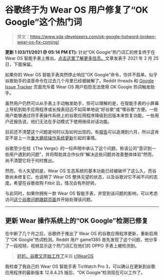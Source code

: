 # 谷歌终于为 Wear OS 用户修复了“OK Google”这个热门词

> 原文：<https://www.xda-developers.com/ok-google-hotword-broken-wear-os-fix-coming/>

**更新 1 (03/11/2021 @ 05:14 PM ET):** 针对“OK Google”热门词汇的修复终于在 Wear OS 智能手表上推出。[点击这里了解更多信息。](#update1)文章发表于 2021 年 2 月 25 日，下面保留。

如果你的 Wear OS 智能手表突然停止响应“OK Google”命令，你并不孤单。似乎谷歌助手的语音命令在过去几个月里已经被破解了。Reddit threads 和 [Google Issue Tracker](https://issuetracker.google.com/issues/172776291?pli=1) 页面充斥着 Wear OS 用户抱怨无法使用 OK Google 热词触发助手。

虽然用户仍然可以从手表上手动触发助手，但可以理解的是，在智能手表的小屏幕上导航到助手应用程序或长按表冠远不如简单地说“好谷歌”或“嘿谷歌”方便。一些用户能够通过将手表操作系统上的谷歌应用程序降级到旧版本来恢复功能。一些用户还报告说，他们无法在手动模式下使用继续对话功能。

目前还不清楚这个问题是何时以及如何出现的。有[报告](https://www.reddit.com/r/WearOS/comments/hjqjku/google_assistant_still_broken_in_wear_os/)可以追溯到六月，所以这肯定不是上一次[重大磨损操作系统更新](https://www.xda-developers.com/new-google-fit-design-features-coming-wear-os/)引起的事情。

谷歌至少在给《The Verge》的一份声明中承认了这个问题，称该公司“意识到一些用户遇到的问题”，并将帮助其合作伙伴“解决这些问题并改善整体体验”然而，尚不清楚它将于何时推出。

然而，令人失望的是，Wear OS 生态系统的基本功能已经被破坏了这么久，而谷歌尚未修复它。也说明了 Wear OS 整体无望的状态，以及谷歌对它不闻不问的态度。希望在谷歌收购 Fitbit 后，情况会有所好转。

与此同时，如果你拥有一款 Wear OS 智能手表，并受到该问题的影响，可以考虑访问[这个谷歌问题跟踪页面](https://issuetracker.google.com/issues/172776291?pli=1)并开始处理该问题。

* * *

## 更新 Wear 操作系统上的“OK Google”检测已修复

在中断了几个月之后，谷歌终于推出了 Wear OS 的谷歌应用程序更新，重新启用了“OK Google”热词检测。Reddit 用户 game1385 首先发现了这个问题，他分享了一段视频，视频显示这个热门词汇在他们的 OPPO 手表上被检测到。

> [好的，谷歌又开始工作了](https://www.reddit.com/r/WearOS/comments/m2ke1o/ok_google_working_again/?ref=share&ref_source=embed)来自 [r/WearOS](http://www.reddit.com/r/WearOS)

我检查了我自己的 Wear OS 智能手表 TicWatch Pro 3，可以确认在更新到谷歌应用程序的最新版本 12.8.4.25 版后，“OK Google”检测现在可以工作了。